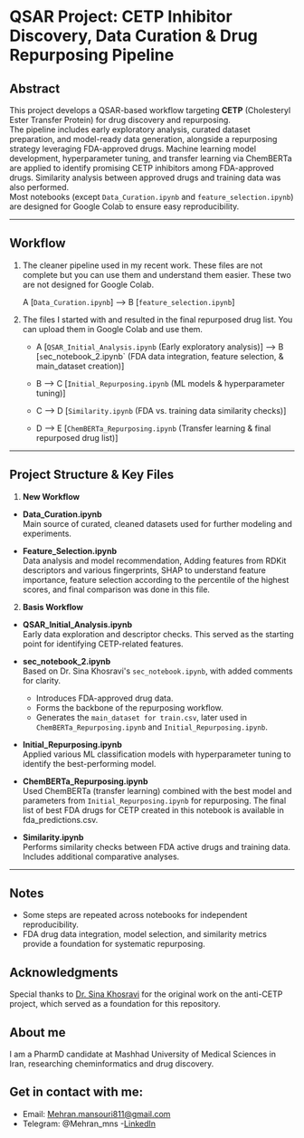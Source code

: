 # QSAR Project: CETP Inhibitor Discovery, Data Curation & Drug Repurposing Pipeline

## Abstract

This project develops a QSAR-based workflow targeting **CETP** (Cholesteryl Ester Transfer Protein) for drug discovery and repurposing.\
The pipeline includes early exploratory analysis, curated dataset preparation, and model-ready data generation, alongside a repurposing strategy leveraging FDA-approved drugs. Machine learning model development, hyperparameter tuning, and transfer learning via ChemBERTa are applied to identify promising CETP inhibitors among FDA-approved drugs. Similarity analysis between approved drugs and training data was also performed.\
Most notebooks (except `Data_Curation.ipynb` and `feature_selection.ipynb`) are designed for Google Colab to ensure easy reproducibility.

---


## Workflow
1. The cleaner pipeline used in my recent work. These files are not complete but you can use them and understand them easier. These two are not designed for Google Colab.

    A [`Data_Curation.ipynb`] --> B [`feature_selection.ipynb`] 


2. The files I started with and resulted in the final repurposed drug list. You can upload them in Google Colab and use them.

   - A [`QSAR_Initial_Analysis.ipynb`  (Early exploratory analysis)] --> B [`s`ec_notebook_2.ipynb`  (FDA data integration, feature selection, & main_dataset creation)]  

   - B --> C [`Initial_Repurposing.ipynb`  (ML models & hyperparameter tuning)]  

   - C --> D [`Similarity.ipynb`  (FDA vs. training data similarity checks)]  

   - D --> E [`ChemBERTa_Repurposing.ipynb`  (Transfer learning & final repurposed drug list)]  

---

## Project Structure & Key Files

1. **New Workflow**

- **Data\_Curation.ipynb**\
  Main source of curated, cleaned datasets used for further modeling and experiments.

- **Feature\_Selection.ipynb**\
  Data analysis and model recommendation, Adding features from RDKit descriptors and various fingerprints, SHAP to understand feature importance, feature selection according to the percentile of the highest scores, and final comparison was done in this file.

2. **Basis Workflow**

- **QSAR\_Initial\_Analysis.ipynb**\
  Early data exploration and descriptor checks. This served as the starting point for identifying CETP-related features.

- **sec\_notebook\_2.ipynb**\
  Based on Dr. Sina Khosravi's `sec_notebook.ipynb`, with added comments for clarity.

  - Introduces FDA-approved drug data.
  - Forms the backbone of the repurposing workflow.
  - Generates the `main_dataset for train.csv`, later used in `ChemBERTa_Repurposing.ipynb` and `Initial_Repurposing.ipynb`.

- **Initial\_Repurposing.ipynb**\
  Applied various ML classification models with hyperparameter tuning to identify the best-performing model.

- **ChemBERTa\_Repurposing.ipynb**\
  Used ChemBERTa (transfer learning) combined with the best model and parameters from `Initial_Repurposing.ipynb` for repurposing. The final list of best FDA drugs for CETP created in this notebook is available in fda_predictions.csv.

- **Similarity.ipynb**\
  Performs similarity checks between FDA active drugs and training data. Includes additional comparative analyses.

---

## Notes

- Some steps are repeated across notebooks for independent reproducibility.
- FDA drug data integration, model selection, and similarity metrics provide a foundation for systematic repurposing.


## Acknowledgments
Special thanks to [Dr. Sina Khosravi](https://github.com/khosravisina/anti_CETP) for the original work on the anti-CETP project, which served as a foundation for this repository.

## About me
I am a PharmD candidate at Mashhad University of Medical Sciences in Iran, researching cheminformatics and drug discovery.

## Get in contact with me:
- Email: Mehran.mansouri811@gmail.com
- Telegram: @Mehran_mns
-[LinkedIn](http://www.linkedin.com/in/mehran-mansouri-4a7579360)